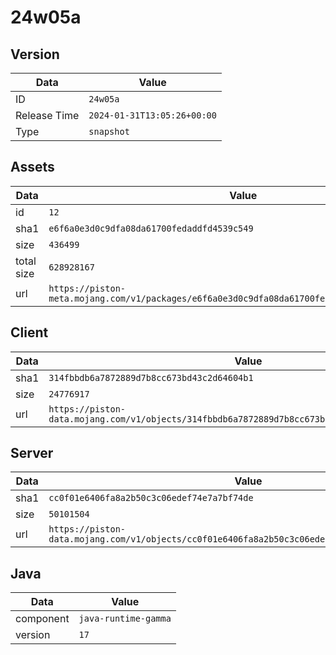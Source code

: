 # 24w05a

## Version

|**Data**        | **Value**                 |
|----------------|-------------------------|
| ID   | ```24w05a```   |
| Release Time   | ```2024-01-31T13:05:26+00:00```   |
| Type   | ```snapshot```   |

## Assets

|**Data**        | **Value**                 |
|----------------|-------------------------|
| id   | ```12```   |
| sha1   | ```e6f6a0e3d0c9dfa08da61700fedaddfd4539c549```   |
| size   | ```436499```   |
| total size  | ```628928167```  |
| url       | ```https://piston-meta.mojang.com/v1/packages/e6f6a0e3d0c9dfa08da61700fedaddfd4539c549/12.json``` |

## Client

|**Data**        | **Value**                 |
|----------------|-------------------------|
| sha1   | ```314fbbdb6a7872889d7b8cc673bd43c2d64604b1```   |
| size   | ```24776917```   |
| url       | ```https://piston-data.mojang.com/v1/objects/314fbbdb6a7872889d7b8cc673bd43c2d64604b1/client.jar``` |

## Server

|**Data**        | **Value**                 |
|----------------|-------------------------|
| sha1   | ```cc0f01e6406fa8a2b50c3c06edef74e7a7bf74de```   |
| size   | ```50101504```   |
| url       | ```https://piston-data.mojang.com/v1/objects/cc0f01e6406fa8a2b50c3c06edef74e7a7bf74de/server.jar``` |

## Java

|**Data**        | **Value**                 |
|----------------|-------------------------|
| component   | ```java-runtime-gamma```   |
| version   | ```17```   |
